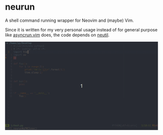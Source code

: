 # neurun
A shell command running wrapper for Neovim and (maybe) Vim.

Since it is written for my very personal usage instead of for general purpose
like [asyncrun.vim](https://github.com/skywind3000/asyncrun.vim) does, the code
depends on
[neutil](https://github.com/Neur1n/dotfiles/blob/master/neovim/pack/neur1n/start/neutil).

![](neurun.gif)
